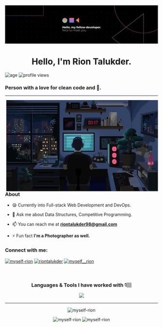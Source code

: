 ![MasterHead](./banner.png)
<h1 align="center">Hello, I'm Rion Talukder.</h1>

![age](https://img.shields.io/badge/age-24-red)
![profile views](https://komarev.com/ghpvc/?username=myself-rion)
<h3 align="left">Person with a love for clean code and 🍵.</h3>

---

<img align="right" alt="Coding" width="500px" height='300' src="./coding_gif.gif" >

### About
- 😪 Currently into Full-stack Web Development and DevOps.

- 🤔 Ask me about Data Structures, Competitive Programming.

- 📫 You can reach me at **riontalukder98@gmail.com**
  
- ⚡ Fun fact **I'm a Photographer as well.**


### Connect with me:
<p align="left">
<a href="https://www.leetcode.com/myself-rion" target="blank"><img align="center" src="https://raw.githubusercontent.com/rahuldkjain/github-profile-readme-generator/master/src/images/icons/Social/leet-code.svg" alt="myself-rion" height="25" width="35" /></a>
<a href="https://linkedin.com/in/riontalukder" target="blank"><img align="center" src="https://raw.githubusercontent.com/rahuldkjain/github-profile-readme-generator/master/src/images/icons/Social/linked-in-alt.svg" alt="riontalukder" height="25" width="35" /></a>
<a href="https://instagram.com/myself__rion" target="blank"><img align="center" src="https://raw.githubusercontent.com/rahuldkjain/github-profile-readme-generator/master/src/images/icons/Social/instagram.svg" alt="myself__rion" height="25" width="35" /></a>
</p>
<br>

##


### <p align="center">Languages & Tools I have worked with 👇🏼</p>

<p align="center">
  <a href="https://skillicons.dev">
    <img src="https://skillicons.dev/icons?i=cpp,java,python,figma,html,css,tailwind,javascript,typescript,react,redux,nextjs,appwrite,nodejs,express,postgres,mongodb,git&perline=9" />
  </a>
</p>


---

<p align="center"><img src="https://github-readme-stats.vercel.app/api/top-langs?username=myself-rion&show_icons=true&locale=en&layout=donut&theme=github_dark&hide_border=true" alt="myself-rion" height="250"/></p>


<p align="center">
  <img src="https://github-readme-stats.vercel.app/api?username=myself-rion&show_icons=true&locale=en&theme=github_dark&hide_border=true" alt="myself-rion"  height="200" />
  <img src="https://github-readme-streak-stats.herokuapp.com/?user=myself-rion&theme=github_dark&hide_border=true&text_color=#010101" alt="myself-rion" height="200"/>
</p>
